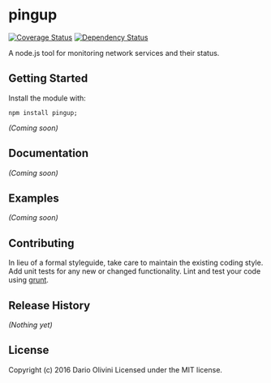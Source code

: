 # pingup
[![Coverage Status](https://coveralls.io/repos/github/Xflofoxx/pingup/badge.svg?branch=master)](https://coveralls.io/github/Xflofoxx/pingup?branch=master)
[![Dependency Status](https://david-dm.org/Xflofoxx/pingup.svg)](https://david-dm.org/Xflofoxx/pingup)

A node.js tool for monitoring network services and their status.

## Getting Started
Install the module with:
```
npm install pingup;
```

_(Coming soon)_

## Documentation
_(Coming soon)_

## Examples
_(Coming soon)_

## Contributing
In lieu of a formal styleguide, take care to maintain the existing coding style. Add unit tests for any new or changed functionality. Lint and test your code using [grunt](http://gruntjs.com/).

## Release History
_(Nothing yet)_

## License
Copyright (c) 2016 Dario Olivini
Licensed under the MIT license.